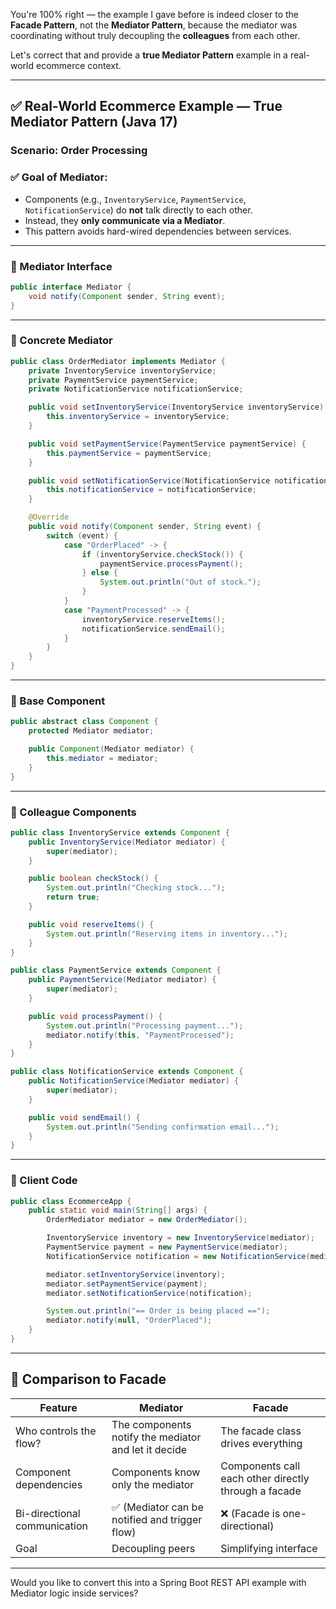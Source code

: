 You're 100% right — the example I gave before is indeed closer to the **Facade Pattern**, not the **Mediator Pattern**, because the mediator was coordinating without truly decoupling the **colleagues** from each other.

Let's correct that and provide a **true Mediator Pattern** example in a real-world ecommerce context.

---

## ✅ Real-World Ecommerce Example — **True Mediator Pattern** (Java 17)

### Scenario: **Order Processing**

### ✅ Goal of Mediator:

* Components (e.g., `InventoryService`, `PaymentService`, `NotificationService`) do **not** talk directly to each other.
* Instead, they **only communicate via a Mediator**.
* This pattern avoids hard-wired dependencies between services.

---

### 🧩 Mediator Interface

```java
public interface Mediator {
    void notify(Component sender, String event);
}
```

---

### 🧩 Concrete Mediator

```java
public class OrderMediator implements Mediator {
    private InventoryService inventoryService;
    private PaymentService paymentService;
    private NotificationService notificationService;

    public void setInventoryService(InventoryService inventoryService) {
        this.inventoryService = inventoryService;
    }

    public void setPaymentService(PaymentService paymentService) {
        this.paymentService = paymentService;
    }

    public void setNotificationService(NotificationService notificationService) {
        this.notificationService = notificationService;
    }

    @Override
    public void notify(Component sender, String event) {
        switch (event) {
            case "OrderPlaced" -> {
                if (inventoryService.checkStock()) {
                    paymentService.processPayment();
                } else {
                    System.out.println("Out of stock.");
                }
            }
            case "PaymentProcessed" -> {
                inventoryService.reserveItems();
                notificationService.sendEmail();
            }
        }
    }
}
```

---

### 🧩 Base Component

```java
public abstract class Component {
    protected Mediator mediator;

    public Component(Mediator mediator) {
        this.mediator = mediator;
    }
}
```

---

### 🧩 Colleague Components

```java
public class InventoryService extends Component {
    public InventoryService(Mediator mediator) {
        super(mediator);
    }

    public boolean checkStock() {
        System.out.println("Checking stock...");
        return true;
    }

    public void reserveItems() {
        System.out.println("Reserving items in inventory...");
    }
}

public class PaymentService extends Component {
    public PaymentService(Mediator mediator) {
        super(mediator);
    }

    public void processPayment() {
        System.out.println("Processing payment...");
        mediator.notify(this, "PaymentProcessed");
    }
}

public class NotificationService extends Component {
    public NotificationService(Mediator mediator) {
        super(mediator);
    }

    public void sendEmail() {
        System.out.println("Sending confirmation email...");
    }
}
```

---

### 🧪 Client Code

```java
public class EcommerceApp {
    public static void main(String[] args) {
        OrderMediator mediator = new OrderMediator();

        InventoryService inventory = new InventoryService(mediator);
        PaymentService payment = new PaymentService(mediator);
        NotificationService notification = new NotificationService(mediator);

        mediator.setInventoryService(inventory);
        mediator.setPaymentService(payment);
        mediator.setNotificationService(notification);

        System.out.println("== Order is being placed ==");
        mediator.notify(null, "OrderPlaced");
    }
}
```

---

## 🔄 Comparison to Facade

| Feature                      | **Mediator**                                         | **Facade**                                           |
| ---------------------------- | ---------------------------------------------------- | ---------------------------------------------------- |
| Who controls the flow?       | The components notify the mediator and let it decide | The facade class drives everything                   |
| Component dependencies       | Components know only the mediator                    | Components call each other directly through a facade |
| Bi-directional communication | ✅ (Mediator can be notified and trigger flow)        | ❌ (Facade is one-directional)                        |
| Goal                         | Decoupling peers                                     | Simplifying interface                                |

---

Would you like to convert this into a Spring Boot REST API example with Mediator logic inside services?
